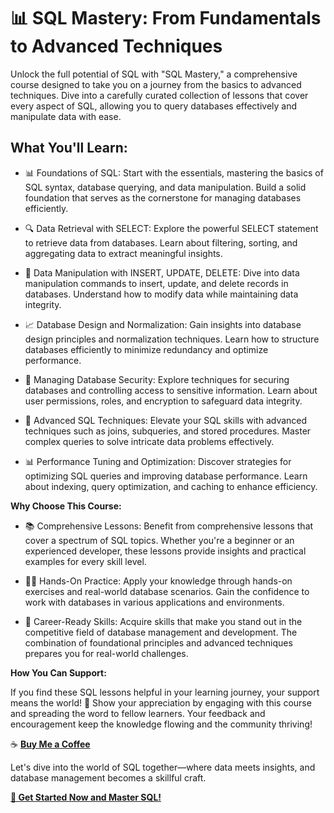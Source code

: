 # 📊 SQL Mastery: From Fundamentals to Advanced Techniques

Unlock the full potential of SQL with "SQL Mastery," a comprehensive course designed to take you on a journey from the basics to advanced techniques. Dive into a carefully curated collection of lessons that cover every aspect of SQL, allowing you to query databases effectively and manipulate data with ease.

## What You'll Learn:

- 📊 Foundations of SQL: Start with the essentials, mastering the basics of SQL syntax, database querying, and data manipulation. Build a solid foundation that serves as the cornerstone for managing databases efficiently.
  
- 🔍 Data Retrieval with SELECT: Explore the powerful SELECT statement to retrieve data from databases. Learn about filtering, sorting, and aggregating data to extract meaningful insights.
  
- 🔧 Data Manipulation with INSERT, UPDATE, DELETE: Dive into data manipulation commands to insert, update, and delete records in databases. Understand how to modify data while maintaining data integrity.
  
- 📈 Database Design and Normalization: Gain insights into database design principles and normalization techniques. Learn how to structure databases efficiently to minimize redundancy and optimize performance.
  
- 🔐 Managing Database Security: Explore techniques for securing databases and controlling access to sensitive information. Learn about user permissions, roles, and encryption to safeguard data integrity.
  
- 🚀 Advanced SQL Techniques: Elevate your SQL skills with advanced techniques such as joins, subqueries, and stored procedures. Master complex queries to solve intricate data problems effectively.
  
- 📊 Performance Tuning and Optimization: Discover strategies for optimizing SQL queries and improving database performance. Learn about indexing, query optimization, and caching to enhance efficiency.

**Why Choose This Course:**

- 📚 Comprehensive Lessons: Benefit from comprehensive lessons that cover a spectrum of SQL topics. Whether you're a beginner or an experienced developer, these lessons provide insights and practical examples for every skill level.
  
- 👩‍💻 Hands-On Practice: Apply your knowledge through hands-on exercises and real-world database scenarios. Gain the confidence to work with databases in various applications and environments.
  
- 🚀 Career-Ready Skills: Acquire skills that make you stand out in the competitive field of database management and development. The combination of foundational principles and advanced techniques prepares you for real-world challenges.
  
**How You Can Support:**

If you find these SQL lessons helpful in your learning journey, your support means the world! 🌟 Show your appreciation by engaging with this course and spreading the word to fellow learners. Your feedback and encouragement keep the knowledge flowing and the community thriving!

☕ [**Buy Me a Coffee**](https://www.buymeacoffee.com/munawarjohar)

Let's dive into the world of SQL together—where data meets insights, and database management becomes a skillful craft.

 [**🚀 Get Started Now and Master SQL!**](https://github.com/MunawarJohar/SQL-Course)
